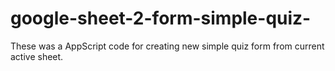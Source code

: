 # google-sheet-2-form-simple-quiz-
These was a AppScript code for creating new simple quiz form from current active sheet.
